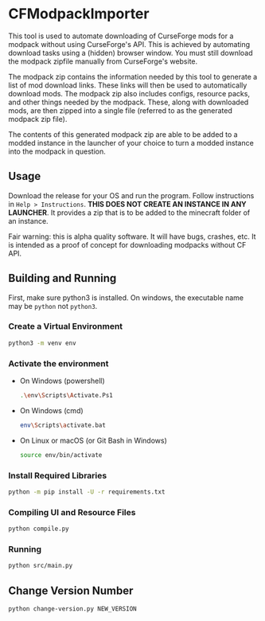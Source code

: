 # CFModpackImporter

This tool is used to automate downloading of CurseForge mods for a modpack without using CurseForge's API. This is achieved by automating download tasks using a (hidden) browser window. You must still download the modpack zipfile manually from CurseForge's website. 

The modpack zip contains the information needed by this tool to generate a list of mod download links. These links will then be used to automatically download mods. The modpack zip also includes configs, resource packs, and other things needed by the modpack. These, along with downloaded mods, are then zipped into a single file (referred to as the generated modpack zip file). 

The contents of this generated modpack zip are able to be added to a modded instance in the launcher of your choice to turn a modded instance into the modpack in question.


## Usage

Download the release for your OS and run the program. Follow instructions in `Help > Instructions`. **THIS DOES NOT CREATE AN INSTANCE IN ANY LAUNCHER**. It provides a zip that is to be added to the minecraft folder of an instance.

Fair warning: this is alpha quality software. It will have bugs, crashes, etc. It is intended as a proof of concept for downloading modpacks without CF API. 

## Building and Running

First, make sure python3 is installed. On windows, the executable name may be `python` not `python3`.


### Create a Virtual Environment
```sh
python3 -m venv env
```

### Activate the environment

- On Windows (powershell)
    ```sh
    .\env\Scripts\Activate.Ps1
    ```

- On Windows (cmd)
    ```sh
    env\Scripts\activate.bat
    ```

- On Linux or macOS (or Git Bash in Windows)
    ```sh
    source env/bin/activate
    ```

### Install Required Libraries

```sh
python -m pip install -U -r requirements.txt
```

### Compiling UI and Resource Files

```sh
python compile.py
```

### Running

```sh
python src/main.py
```

## Change Version Number

```sh
python change-version.py NEW_VERSION
```

